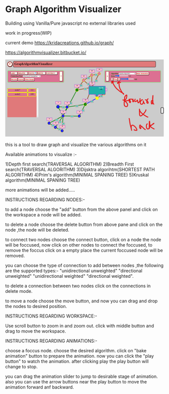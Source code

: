 # Graph Algorithm Visualizer

Building using Vanilla/Pure javascript no external libraries used

work in progress(WIP)

current demo
https://kridacreations.github.io/graph/

https://algorithmvisualizer.bitbucket.io/

![Demo screen shot](images/forward_and_back.jpg)

this is a tool to draw graph and visualize the various algorithms on it 

Available animations to visualize :-

1)Depth first search(TRAVERSAL ALGORITHM)
2)Breadth First search(TRAVERSAL ALGORITHM)
3)Dijsktra algorihtm(SHORTEST PATH ALGORITHM)
4)Prim's algorithm(MINIMAL SPANING TREE)
5)Kruskal algorithm(MINIMAL SPANING TREE)

more animations will be added.....

INSTRUCTIONS REGARDING NODES:-

to add a node choose the "add" button from the above panel and click on the workspace a node will be added.

to delete a node choose the delete button from above pane and click on the node ,the node will be deleted.

to connect two nodes choose the connect button, click on a node the node will be foccused, now click on other nodes to connect the foccused, to remove the foccus click on a empty place the current foccused node will be removed.

you can choose the type of connection to add between nodes ,the following are the supported types:- "unidirectional unweighted" "directional unweighted" "unidirectional weighted" "directional weighted".

to delete a connection between two nodes click on the connections in delete mode.

to move a node choose the move button, and now you can drag and drop the nodes to desired position.

INSTRUCTIONS REGARDING WORKSPACE:-

Use scroll button to zoom in and zoom out.
click with middle button and drag to move the workspace.


INSTRUCTIONS REGARDING ANIMATIONS:-

choose a foccus node.
choose the desired algorithm.
click on "bake animation" button to prepare the animation.
now you can click the "play button" to watch the animation.
after clicking play the play button will change to stop.

you can drag the animation slider to jump to desirable stage of animation.
also you can use the arrow buttons near the play button to move the animation forward anf backward. 





